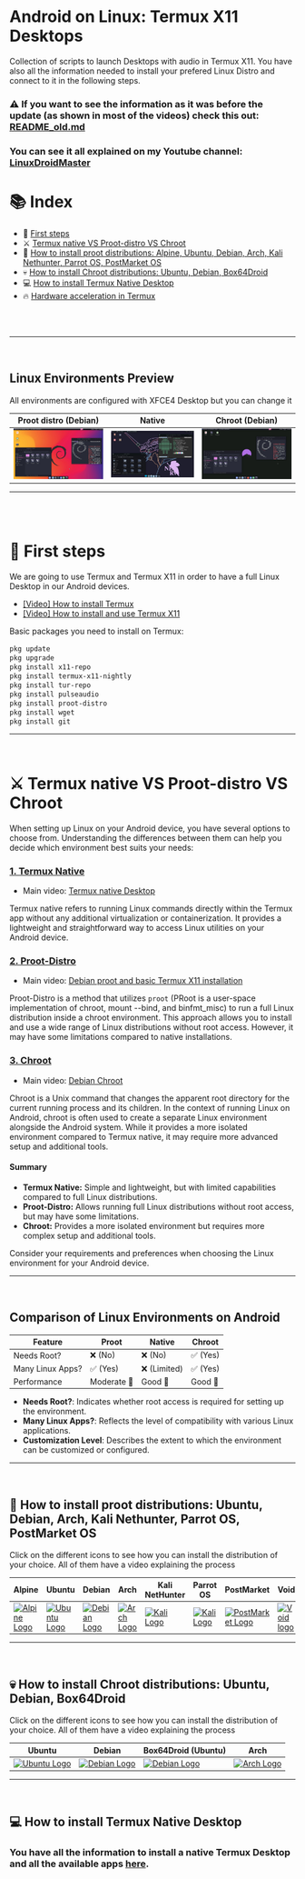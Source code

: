 # Android on Linux: Termux X11 Desktops

Collection of scripts to launch Desktops with audio in Termux X11. You have also all the information needed to install your prefered Linux Distro and connect to it in the following steps. 

### ⚠️ If you want to see the information as it was before the update (as shown in most of the videos) check this out: [README_old.md](README_old.md)

### You can see it all explained on my Youtube channel: [LinuxDroidMaster](https://www.youtube.com/@LinuxDroidMaster/videos)



# 📚 Index
* 🏁 [First steps](#first-steps)
* ⚔️ [Termux native VS Proot-distro VS Chroot](#choose-linux)
* 🐧 [How to install proot distributions: Alpine, Ubuntu, Debian, Arch, Kali Nethunter, Parrot OS, PostMarket OS](#proot-distributions)
* 💀 [How to install Chroot distributions: Ubuntu, Debian, Box64Droid](#chroot-distributions)
* 💻 [How to install Termux Native Desktop](#termux-native)
* 🔥 [Hardware acceleration in Termux](https://github.com/LinuxDroidMaster/Termux-Desktops/blob/main/Documentation/HardwareAcceleration.md)

<br>
<br>  

---  
<br>


## Linux Environments Preview
All environments are configured with XFCE4 Desktop but you can change it

| Proot distro (Debian) | Native | Chroot (Debian) |
|---------------------------------------------|---------------------------------------------|---------------------------------------------|
| <img src="/Documentation/images/preview_proot.jpg"/> | <img src="/Documentation/images/preview_native.jpg"/>| <img src="/Documentation/images/preview_chroot.jpg"/>|


---  
<br>
<br>

# 🏁 First steps <a name=first-steps></a>
We are going to use Termux and Termux X11 in order to have a full Linux Desktop in our Android devices. 

* [[Video] How to install Termux](https://www.youtube.com/watch?v=OMJAyq5NHp0)
* [[Video] How to install and use Termux X11](https://www.youtube.com/watch?v=mXkXzFqSeYE)

Basic packages you need to install on Termux: 

```
pkg update
pkg upgrade
pkg install x11-repo
pkg install termux-x11-nightly
pkg install tur-repo
pkg install pulseaudio
pkg install proot-distro
pkg install wget
pkg install git
```

---  
<br>

# ⚔️ Termux native VS Proot-distro VS Chroot <a name=choose-linux></a>

When setting up Linux on your Android device, you have several options to choose from. Understanding the differences between them can help you decide which environment best suits your needs:

### [1. Termux Native](#termux-native)

- Main video: [Termux native Desktop](https://www.youtube.com/watch?v=rq85dxMb7e4)

Termux native refers to running Linux commands directly within the Termux app without any additional virtualization or containerization. It provides a lightweight and straightforward way to access Linux utilities on your Android device.

### [2. Proot-Distro](#proot-distro)

- Main video: [Debian proot and basic Termux X11 installation](https://www.youtube.com/watch?v=mXkXzFqSeYE)

Proot-Distro is a method that utilizes `proot` (PRoot is a user-space implementation of chroot, mount --bind, and binfmt_misc) to run a full Linux distribution inside a chroot environment. This approach allows you to install and use a wide range of Linux distributions without root access. However, it may have some limitations compared to native installations.

### [3. Chroot](#chroot)

- Main video: [Debian Chroot](https://www.youtube.com/watch?v=EDjKBme0DRI)

Chroot is a Unix command that changes the apparent root directory for the current running process and its children. In the context of running Linux on Android, chroot is often used to create a separate Linux environment alongside the Android system. While it provides a more isolated environment compared to Termux native, it may require more advanced setup and additional tools.

#### Summary

- **Termux Native:** Simple and lightweight, but with limited capabilities compared to full Linux distributions.
- **Proot-Distro:** Allows running full Linux distributions without root access, but may have some limitations.
- **Chroot:** Provides a more isolated environment but requires more complex setup and additional tools.

Consider your requirements and preferences when choosing the Linux environment for your Android device.

---  
<br>

## Comparison of Linux Environments on Android

| Feature             | Proot          | Native         | Chroot         |
|---------------------|----------------|----------------|----------------|
| Needs Root?         | ❌ (No)        | ❌ (No)        | ✅ (Yes)       |
| Many Linux Apps?    | ✅ (Yes)   | ❌ (Limited)       | ✅ (Yes)       |
| Performance         | Moderate 💼    | Good 🚀        | Good 🚀   |

- **Needs Root?**: Indicates whether root access is required for setting up the environment.
- **Many Linux Apps?**: Reflects the level of compatibility with various Linux applications.
- **Customization Level**: Describes the extent to which the environment can be customized or configured.

---  
<br>

## 🐧 How to install proot distributions: Ubuntu, Debian, Arch, Kali Nethunter, Parrot OS, PostMarket OS <a name=proot-distributions></a>

Click on the different icons to see how you can install the distribution of your choice. All of them have a video explaining the process 

| Alpine | Ubuntu | Debian | Arch | Kali NetHunter | Parrot OS | PostMarket | Void |
|--------|--------|------|----------------|----------------|----------------|----------------|----------------|
| <a href="/Documentation/proot/alpine_proot.md"><img src="https://upload.wikimedia.org/wikipedia/commons/thumb/6/60/New_Logo_Alpine_Linux.svg/1200px-New_Logo_Alpine_Linux.svg.png" alt="Alpine Logo" width="100"></a> | <a href="/Documentation/proot/ubuntu_proot.md"><img src="https://upload.wikimedia.org/wikipedia/commons/thumb/a/ab/Logo-ubuntu_cof-orange-hex.svg/1200px-Logo-ubuntu_cof-orange-hex.svg.png" alt="Ubuntu Logo" width="100"></a> | <a href="/Documentation/proot/debian_proot.md"><img src="https://www.shareicon.net/data/2015/09/16/101872_debian_512x512.png" alt="Debian Logo" width="100"></a> | <a href="/Documentation/proot/arch_proot.md"><img src="https://cdn0.iconfinder.com/data/icons/flat-round-system/512/archlinux-512.png" alt="Arch Logo" width="100"></a> | <a href="/Documentation/proot/kalinethunter_proot.md"><img src="https://static-00.iconduck.com/assets.00/distributor-logo-kali-linux-icon-2048x2005-dki611fk.png" alt="Kali Logo" width="100"></a> | <a href="/Documentation/proot/parrotos_proot.md"><img src="https://gdm-catalog-fmapi-prod.imgix.net/ProductLogo/b91dba39-aef6-4808-be11-8eda81f81f56.png" alt="Kali Logo" width="100"></a> | <a href="/Documentation/proot/postmarket.md"><img src="https://upload.wikimedia.org/wikipedia/commons/thumb/a/a6/PostmarketOS_logo.svg/1024px-PostmarketOS_logo.svg.png" alt="PostMarket Logo" width="100"></a> | <a href="/Documentation/proot/voidlinux.md"><img src="https://upload.wikimedia.org/wikipedia/commons/thumb/0/02/Void_Linux_logo.svg/2485px-Void_Linux_logo.svg.png" alt="Void logo" width="100"></a> |

---  
<br>

## 💀 How to install Chroot distributions: Ubuntu, Debian, Box64Droid <a name=chroot-distributions></a>

Click on the different icons to see how you can install the distribution of your choice. All of them have a video explaining the process 

| Ubuntu | Debian | Box64Droid (Ubuntu) | Arch |
|--------|--------|--------|--------|
| <a href="/Documentation/chroot/ubuntu_chroot.md"><img src="https://upload.wikimedia.org/wikipedia/commons/thumb/a/ab/Logo-ubuntu_cof-orange-hex.svg/1200px-Logo-ubuntu_cof-orange-hex.svg.png" alt="Ubuntu Logo" width="100"></a> | <a href="/Documentation/chroot/debian_chroot.md"><img src="https://www.shareicon.net/data/2015/09/16/101872_debian_512x512.png" alt="Debian Logo" width="100"></a> | <a href="/Documentation/chroot/box64droid_chroot.md"><img src="https://box64droid.com/wp-content/uploads/2023/10/Box64droid-logo.png" alt="Debian Logo" width="100"></a> | <a href="/Documentation/chroot/arch_chroot.md"><img src="https://cdn0.iconfinder.com/data/icons/flat-round-system/512/archlinux-512.png" alt="Arch Logo" width="100"></a> |

---  
<br>

## 💻 How to install Termux Native Desktop <a name=termux-native></a>
### You have all the information to install a native Termux Desktop and all the available apps [here](/Documentation/native/termux_native.md).
